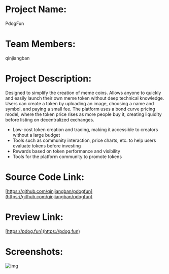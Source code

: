 # Project Name:

PdogFun

# Team Members:

qinjiangban

# Project Description:

Designed to simplify the creation of meme coins. Allows anyone to quickly and easily launch their own meme token without deep technical knowledge. Users can create a token by uploading an image, choosing a name and symbol, and paying a small fee. The platform uses a bond curve pricing model, where the token price rises as more people buy it, creating liquidity before listing on decentralized exchanges.

- Low-cost token creation and trading, making it accessible to creators without a large budget
- Tools such as community interaction, price charts, etc. to help users evaluate tokens before investing
- Rewards based on token performance and visibility
- Tools for the platform community to promote tokens

# Source Code Link:

[https://github.com/qinjiangban/pdogfun](https://github.com/qinjiangban/pdogfun)

# Preview Link:

[https://pdog.fun](https://pdog.fun)

<!-- # Demo Video/Slide Deck Link (Optional):
[Video](https://github.com/qinjiangban/pdogfun) -->

# Screenshots:

![img](https://github.com/qinjiangban/pdogfun/blob/main/public/pdogfun-screenshots.jpeg?raw=true)

